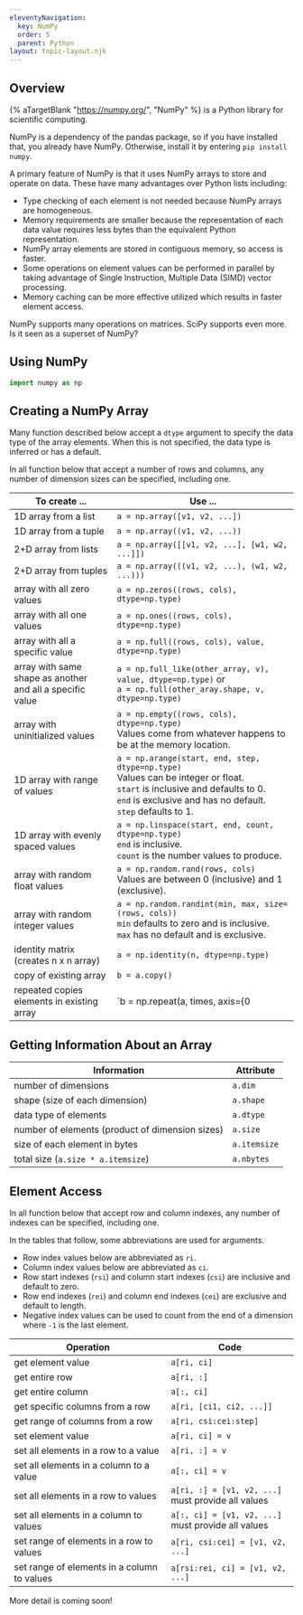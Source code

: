 ```yaml
---
eleventyNavigation:
  key: NumPy
  order: 5
  parent: Python
layout: topic-layout.njk
---
```


## Overview

{% aTargetBlank "https://numpy.org/", "NumPy" %}
is a Python library for scientific computing.

NumPy is a dependency of the pandas package,
so if you have installed that, you already have NumPy.
Otherwise, install it by entering `pip install numpy`.

A primary feature of NumPy is that it uses NumPy arrays
to store and operate on data.
These have many advantages over Python lists including:

- Type checking of each element is not needed
  because NumPy arrays are homogeneous.
- Memory requirements are smaller because the representation of each
  data value requires less bytes than the equivalent Python representation.
- NumPy array elements are stored in contiguous memory, so access is faster.
- Some operations on element values can be performed in parallel by taking
  advantage of Single Instruction, Multiple Data (SIMD) vector processing.
- Memory caching can be more effective utilized
  which results in faster element access.

NumPy supports many operations on matrices.
SciPy supports even more. Is it seen as a superset of NumPy?

## Using NumPy

```python
import numpy as np
```

## Creating a NumPy Array

Many function described below accept a `dtype` argument
to specify the data type of the array elements.
When this is not specified, the data type is inferred or has a default.

In all function below that accept a number of rows and columns,
any number of dimension sizes can be specified, including one.

| To create ...                                                | Use ...                                                                                                                                                                                           |
| ------------------------------------------------------------ | ------------------------------------------------------------------------------------------------------------------------------------------------------------------------------------------------- |
| 1D array from a list                                         | `a = np.array([v1, v2, ...])`                                                                                                                                                                     |
| 1D array from a tuple                                        | `a = np.array((v1, v2, ...))`                                                                                                                                                                     |
| 2+D array from lists                                         | `a = np.array([[v1, v2, ...], [w1, w2, ...]])`                                                                                                                                                    |
| 2+D array from tuples                                        | `a = np.array(((v1, v2, ...), (w1, w2, ...)))`                                                                                                                                                    |
| array with all zero values                                   | `a = np.zeros((rows, cols), dtype=np.type)`                                                                                                                                                       |
| array with all one values                                    | `a = np.ones((rows, cols), dtype=np.type)`                                                                                                                                                        |
| array with all a specific value                              | `a = np.full((rows, cols), value, dtype=np.type)`                                                                                                                                                 |
| array with same shape as another<br>and all a specific value | `a = np.full_like(other_array, v), value, dtype=np.type)` or<br>`a = np.full(other_aray.shape, v, dtype=np.type)`                                                                                 |
| array with uninitialized values                              | `a = np.empty((rows, cols), dtype=np.type)`<br>Values come from whatever happens to be at the memory location.                                                                                    |
| 1D array with range of values                                | `a = np.arange(start, end, step, dtype=np.type)`<br>Values can be integer or float.<br>`start` is inclusive and defaults to 0.<br>`end` is exclusive and has no default.<br>`step` defaults to 1. |
| 1D array with evenly spaced values                           | `a = np.linspace(start, end, count, dtype=np.type)`<br>`end` is inclusive.<br>`count` is the number values to produce.                                                                            |
| array with random float values                               | `a = np.random.rand(rows, cols)`<br>Values are between 0 (inclusive) and 1 (exclusive).                                                                                                           |
| array with random integer values                             | `a = np.random.randint(min, max, size=(rows, cols))`<br>`min` defaults to zero and is inclusive.<br>`max` has no default and is exclusive.                                                        |
| identity matrix (creates n x n array)                        | `a = np.identity(n, dtype=np.type)`                                                                                                                                                               |
| copy of existing array                                       | `b = a.copy()`                                                                                                                                                                                    |
| repeated copies elements in existing array                   | `b = np.repeat(a, times, axis={0|1})`<br>axis is 0 for vertical and 1 for horizontal.                                                                                                             |

## Getting Information About an Array

| Information                                     | Attribute    |
| ----------------------------------------------- | ------------ |
| number of dimensions                            | `a.dim`      |
| shape (size of each dimension)                  | `a.shape`    |
| data type of elements                           | `a.dtype`    |
| number of elements (product of dimension sizes) | `a.size`     |
| size of each element in bytes                   | `a.itemsize` |
| total size (`a.size * a.itemsize`)              | `a.nbytes`   |

## Element Access

In all function below that accept row and column indexes,
any number of indexes can be specified, including one.

In the tables that follow, some abbreviations are used for arguments.

- Row index values below are abbreviated as `ri`.
- Column index values below are abbreviated as `ci`.
- Row start indexes (`rsi`) and column start indexes (`csi`)
  are inclusive and default to zero.
- Row end indexes (`rei`) and column end indexes (`cei`)
  are exclusive and default to length.
- Negative index values can be used to count from the end of a dimension
  where `-1` is the last element.

| Operation                                   | Code                                                  |
| ------------------------------------------- | ----------------------------------------------------- |
| get element value                           | `a[ri, ci]`                                           |
| get entire row                              | `a[ri, :]`                                            |
| get entire column                           | `a[:, ci]`                                            |
| get specific columns from a row             | `a[ri, [ci1, ci2, ...]]`                              |
| get range of columns from a row             | `a[ri, csi:cei:step]`                                 |
| set element value                           | `a[ri, ci] = v`                                       |
| set all elements in a row to a value        | `a[ri, :] = v`                                        |
| set all elements in a column to a value     | `a[:, ci] = v`                                        |
| set all elements in a row to values         | `a[ri, :] = [v1, v2, ...]`<br>must provide all values |
| set all elements in a column to values      | `a[:, ci] = [v1, v2, ...]`<br>must provide all values |
| set range of elements in a row to values    | `a[ri, csi:cei] = [v1, v2, ...]`                      |
| set range of elements in a column to values | `a[rsi:rei, ci] = [v1, v2, ...]`                      |

More detail is coming soon!
